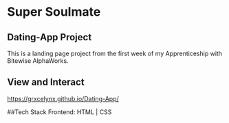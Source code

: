 # Super Soulmate

## Dating-App Project

This is a landing page project from the first week of my Apprenticeship with Bitewise AlphaWorks. 

## View and Interact
https://grxcelynx.github.io/Dating-App/

##Tech Stack
Frontend: HTML | CSS
